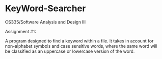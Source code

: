 # KeyWord-Searcher

CS335/Software Analysis and Design III 

Assignment #1:

A program designed to find a keyword within a file. It takes in account for non-alphabet symbols and case sensitive words, where the same word will be classified as
an uppercase or lowercase version of the word.
